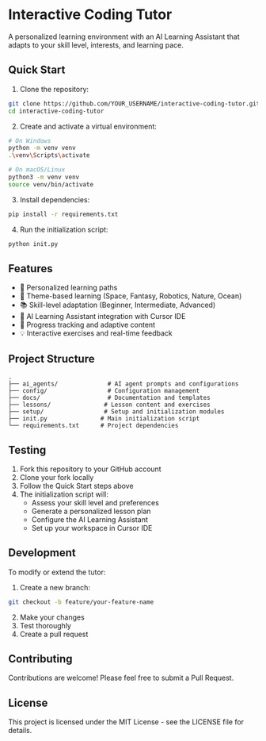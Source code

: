# Interactive Coding Tutor

A personalized learning environment with an AI Learning Assistant that adapts to your skill level, interests, and learning pace.

## Quick Start

1. Clone the repository:
```bash
git clone https://github.com/YOUR_USERNAME/interactive-coding-tutor.git
cd interactive-coding-tutor
```

2. Create and activate a virtual environment:
```bash
# On Windows
python -m venv venv
.\venv\Scripts\activate

# On macOS/Linux
python3 -m venv venv
source venv/bin/activate
```

3. Install dependencies:
```bash
pip install -r requirements.txt
```

4. Run the initialization script:
```bash
python init.py
```

## Features

- 🎯 Personalized learning paths
- 🚀 Theme-based learning (Space, Fantasy, Robotics, Nature, Ocean)
- 📚 Skill-level adaptation (Beginner, Intermediate, Advanced)
- 🤖 AI Learning Assistant integration with Cursor IDE
- 🔄 Progress tracking and adaptive content
- 💡 Interactive exercises and real-time feedback

## Project Structure

```
.
├── ai_agents/              # AI agent prompts and configurations
├── config/                 # Configuration management
├── docs/                   # Documentation and templates
├── lessons/               # Lesson content and exercises
├── setup/                 # Setup and initialization modules
├── init.py               # Main initialization script
└── requirements.txt      # Project dependencies
```

## Testing

1. Fork this repository to your GitHub account
2. Clone your fork locally
3. Follow the Quick Start steps above
4. The initialization script will:
   - Assess your skill level and preferences
   - Generate a personalized lesson plan
   - Configure the AI Learning Assistant
   - Set up your workspace in Cursor IDE

## Development

To modify or extend the tutor:

1. Create a new branch:
```bash
git checkout -b feature/your-feature-name
```

2. Make your changes
3. Test thoroughly
4. Create a pull request

## Contributing

Contributions are welcome! Please feel free to submit a Pull Request.

## License

This project is licensed under the MIT License - see the LICENSE file for details. 